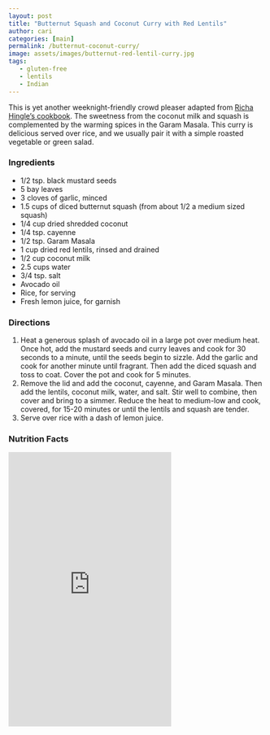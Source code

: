 ```yaml
---
layout: post
title: "Butternut Squash and Coconut Curry with Red Lentils"
author: cari
categories: [main]
permalink: /butternut-coconut-curry/
image: assets/images/butternut-red-lentil-curry.jpg
tags:
   - gluten-free
   - lentils
   - Indian
---
```


This is yet another weeknight-friendly crowd pleaser adapted from [Richa Hingle’s cookbook](https://www.veganricha.com/vegan-richas-indian-kitchen-cookbook). The sweetness from the coconut milk and squash is complemented by the warming spices in the Garam Masala. This curry is delicious served over rice, and we usually pair it with a simple roasted vegetable or green salad.


<h3> Ingredients </h3>

- 1/2 tsp. black mustard seeds
- 5 bay leaves
- 3 cloves of garlic, minced
- 1.5 cups of diced butternut squash (from about 1/2 a medium sized squash)
- 1/4 cup dried shredded coconut
- 1/4 tsp. cayenne
- 1/2 tsp. Garam Masala
- 1 cup dried red lentils, rinsed and drained
- 1/2 cup coconut milk
- 2.5 cups water
- 3/4 tsp. salt
- Avocado oil
- Rice, for serving
- Fresh lemon juice, for garnish

<h3> Directions </h3>

1. Heat a generous splash of avocado oil in a large pot over medium heat. Once hot, add the mustard seeds and curry leaves and cook for 30 seconds to a minute, until the seeds begin to sizzle. Add the garlic and cook for another minute until fragrant. Then add the diced squash and toss to coat. Cover the pot and cook for 5 minutes.
2. Remove the lid and add the coconut, cayenne, and Garam Masala. Then add the lentils, coconut milk, water, and salt. Stir well to combine, then cover and bring to a simmer. Reduce the heat to medium-low and cook, covered, for 15-20 minutes or until the lentils and squash are tender.
3. Serve over rice with a dash of lemon juice.

<h3> Nutrition Facts </h3>

<iframe title="CRONOMETER.com" width="320" height="540" src="https://cronometer.com/facts.html?food=33943971&measure=96516124&labelType=AMERICAN_2016" frameborder="0"></iframe>
